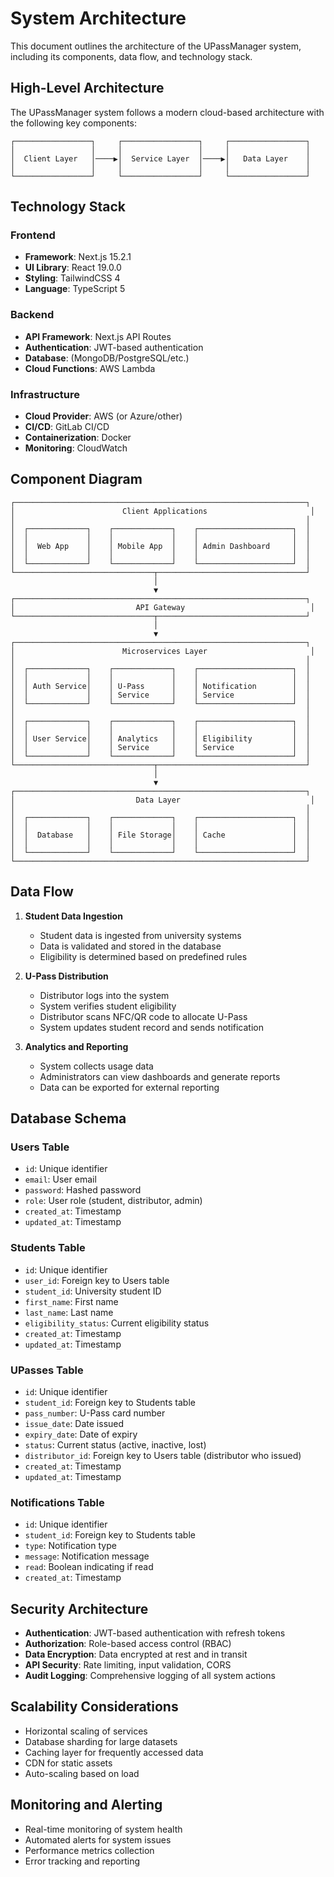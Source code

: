 # System Architecture

This document outlines the architecture of the UPassManager system, including its components, data flow, and technology stack.

## High-Level Architecture

The UPassManager system follows a modern cloud-based architecture with the following key components:

```
┌─────────────────┐     ┌─────────────────┐     ┌─────────────────┐
│                 │     │                 │     │                 │
│  Client Layer   │────▶│  Service Layer  │────▶│   Data Layer    │
│                 │     │                 │     │                 │
└─────────────────┘     └─────────────────┘     └─────────────────┘
```

## Technology Stack

### Frontend
- **Framework**: Next.js 15.2.1
- **UI Library**: React 19.0.0
- **Styling**: TailwindCSS 4
- **Language**: TypeScript 5

### Backend
- **API Framework**: Next.js API Routes
- **Authentication**: JWT-based authentication
- **Database**: (MongoDB/PostgreSQL/etc.)
- **Cloud Functions**: AWS Lambda

### Infrastructure
- **Cloud Provider**: AWS (or Azure/other)
- **CI/CD**: GitLab CI/CD
- **Containerization**: Docker
- **Monitoring**: CloudWatch

## Component Diagram

```
┌─────────────────────────────────────────────────────────────────┐
│                        Client Applications                       │
│                                                                 │
│  ┌─────────────┐    ┌─────────────┐    ┌─────────────────────┐  │
│  │             │    │             │    │                     │  │
│  │  Web App    │    │ Mobile App  │    │ Admin Dashboard     │  │
│  │             │    │             │    │                     │  │
│  └─────────────┘    └─────────────┘    └─────────────────────┘  │
└───────────────────────────────┬─────────────────────────────────┘
                                │
                                ▼
┌─────────────────────────────────────────────────────────────────┐
│                           API Gateway                            │
└───────────────────────────────┬─────────────────────────────────┘
                                │
                                ▼
┌─────────────────────────────────────────────────────────────────┐
│                        Microservices Layer                       │
│                                                                 │
│  ┌─────────────┐    ┌─────────────┐    ┌─────────────────────┐  │
│  │             │    │             │    │                     │  │
│  │ Auth Service│    │ U-Pass      │    │ Notification        │  │
│  │             │    │ Service     │    │ Service             │  │
│  └─────────────┘    └─────────────┘    └─────────────────────┘  │
│                                                                 │
│  ┌─────────────┐    ┌─────────────┐    ┌─────────────────────┐  │
│  │             │    │             │    │                     │  │
│  │ User Service│    │ Analytics   │    │ Eligibility         │  │
│  │             │    │ Service     │    │ Service             │  │
│  └─────────────┘    └─────────────┘    └─────────────────────┘  │
└───────────────────────────────┬─────────────────────────────────┘
                                │
                                ▼
┌─────────────────────────────────────────────────────────────────┐
│                           Data Layer                             │
│                                                                 │
│  ┌─────────────┐    ┌─────────────┐    ┌─────────────────────┐  │
│  │             │    │             │    │                     │  │
│  │  Database   │    │ File Storage│    │ Cache               │  │
│  │             │    │             │    │                     │  │
│  └─────────────┘    └─────────────┘    └─────────────────────┘  │
└─────────────────────────────────────────────────────────────────┘
```

## Data Flow

1. **Student Data Ingestion**
   - Student data is ingested from university systems
   - Data is validated and stored in the database
   - Eligibility is determined based on predefined rules

2. **U-Pass Distribution**
   - Distributor logs into the system
   - System verifies student eligibility
   - Distributor scans NFC/QR code to allocate U-Pass
   - System updates student record and sends notification

3. **Analytics and Reporting**
   - System collects usage data
   - Administrators can view dashboards and generate reports
   - Data can be exported for external reporting

## Database Schema

### Users Table
- `id`: Unique identifier
- `email`: User email
- `password`: Hashed password
- `role`: User role (student, distributor, admin)
- `created_at`: Timestamp
- `updated_at`: Timestamp

### Students Table
- `id`: Unique identifier
- `user_id`: Foreign key to Users table
- `student_id`: University student ID
- `first_name`: First name
- `last_name`: Last name
- `eligibility_status`: Current eligibility status
- `created_at`: Timestamp
- `updated_at`: Timestamp

### UPasses Table
- `id`: Unique identifier
- `student_id`: Foreign key to Students table
- `pass_number`: U-Pass card number
- `issue_date`: Date issued
- `expiry_date`: Date of expiry
- `status`: Current status (active, inactive, lost)
- `distributor_id`: Foreign key to Users table (distributor who issued)
- `created_at`: Timestamp
- `updated_at`: Timestamp

### Notifications Table
- `id`: Unique identifier
- `student_id`: Foreign key to Students table
- `type`: Notification type
- `message`: Notification message
- `read`: Boolean indicating if read
- `created_at`: Timestamp

## Security Architecture

- **Authentication**: JWT-based authentication with refresh tokens
- **Authorization**: Role-based access control (RBAC)
- **Data Encryption**: Data encrypted at rest and in transit
- **API Security**: Rate limiting, input validation, CORS
- **Audit Logging**: Comprehensive logging of all system actions

## Scalability Considerations

- Horizontal scaling of services
- Database sharding for large datasets
- Caching layer for frequently accessed data
- CDN for static assets
- Auto-scaling based on load

## Monitoring and Alerting

- Real-time monitoring of system health
- Automated alerts for system issues
- Performance metrics collection
- Error tracking and reporting
